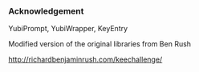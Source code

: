 ﻿### Acknowledgement

YubiPrompt, YubiWrapper, KeyEntry

Modified version of the original libraries from Ben Rush

http://richardbenjaminrush.com/keechallenge/